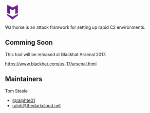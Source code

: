![alt text](https://github.com/adam-p/markdown-here/raw/master/src/common/images/icon48.png "Warhorse")

Warhorse is an attack framwork for setting up rapid C2 environments.

## Comming Soon
This tool will be released at Blackhat Arsenal 2017.

https://www.blackhat.com/us-17/arsenal.html

## Maintainers
Tom Steele
- [@ralphte01](https://twitter.com/ralphte01)
- ralph@thedarkcloud.net

